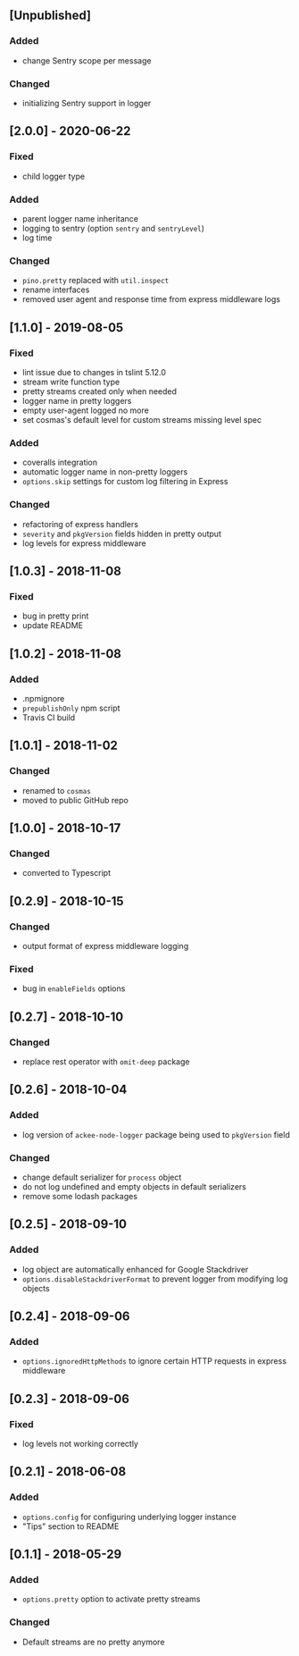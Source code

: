 ## [Unpublished]

### Added
- change Sentry scope per message

### Changed
- initializing Sentry support in logger

## [2.0.0] - 2020-06-22

### Fixed
- child logger type

### Added
- parent logger name inheritance
- logging to sentry (option `sentry` and `sentryLevel`)
- log time

### Changed
- `pino.pretty` replaced with `util.inspect`
- rename interfaces
- removed user agent and response time from express middleware logs

## [1.1.0] - 2019-08-05

### Fixed
- lint issue due to changes in tslint 5.12.0
- stream write function type
- pretty streams created only when needed
- logger name in pretty loggers
- empty user-agent logged no more
- set cosmas's default level for custom streams missing level spec


### Added
- coveralls integration
- automatic logger name in non-pretty loggers
- `options.skip` settings for custom log filtering in Express
  
### Changed
- refactoring of express handlers
- `severity` and `pkgVersion` fields hidden in pretty output
- log levels for express middleware

## [1.0.3] - 2018-11-08

### Fixed
- bug in pretty print
- update README

## [1.0.2] - 2018-11-08

### Added
- .npmignore
- `prepublishOnly` npm script
- Travis CI build

## [1.0.1] - 2018-11-02

### Changed
- renamed to `cosmas`
- moved to public GitHub repo

## [1.0.0] - 2018-10-17

### Changed
- converted to Typescript

## [0.2.9] - 2018-10-15

### Changed
- output format of express middleware logging

### Fixed
- bug in `enableFields` options

## [0.2.7] - 2018-10-10

### Changed
- replace rest operator with `omit-deep` package

## [0.2.6] - 2018-10-04

### Added
- log version of `ackee-node-logger` package being used to `pkgVersion` field

### Changed
- change default serializer for `process` object
- do not log undefined and empty objects in default serializers
- remove some lodash packages

## [0.2.5] - 2018-09-10

### Added
- log object are automatically enhanced for Google Stackdriver
- `options.disableStackdriverFormat` to prevent logger from modifying log objects

## [0.2.4] - 2018-09-06

### Added
- `options.ignoredHttpMethods` to ignore certain HTTP requests in express middleware

## [0.2.3] - 2018-09-06

### Fixed
- log levels not working correctly

## [0.2.1] - 2018-06-08

### Added

- `options.config` for configuring underlying logger instance
- "Tips" section to README


## [0.1.1] - 2018-05-29

### Added
- `options.pretty` option to activate pretty streams

### Changed
- Default streams are no pretty anymore
